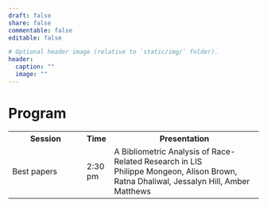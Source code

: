 ```yaml
---
draft: false
share: false
commentable: false
editable: false

# Optional header image (relative to `static/img/` folder).
header:
  caption: ""
  image: ""
---
```


# Program

<table style="width:100%">
  <tr>
    <th style="width:30%">Session</th>
    <th style="width:10%">Time</th>
    <th style="width:60%">Presentation</th>
  </tr>
  <tr>
    <td>Best papers</td>
    <td>2:30 pm</td>
    <td>A Bibliometric Analysis of Race-Related Research in LIS<br>
        <italic>Philippe Mongeon, Alison Brown, Ratna Dhaliwal, Jessalyn Hill, Amber Matthews</italic>
    </td>
  </tr>
</table>